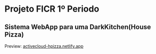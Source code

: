 <h1>Projeto FICR 1º Periodo</h1>
<h2>Sistema WebApp para uma DarkKitchen(House Pizza)</h2>
<p>Preview: <a href="activecloud-hpizza.netlify.app">activecloud-hpizza.netlify.app</a></p>

